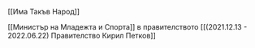 [[Има Такъв Народ]]

[[Министър на Младежта и Спорта]] в правителството  [[(2021.12.13 - 2022.06.22) Правителство Кирил Петков]]